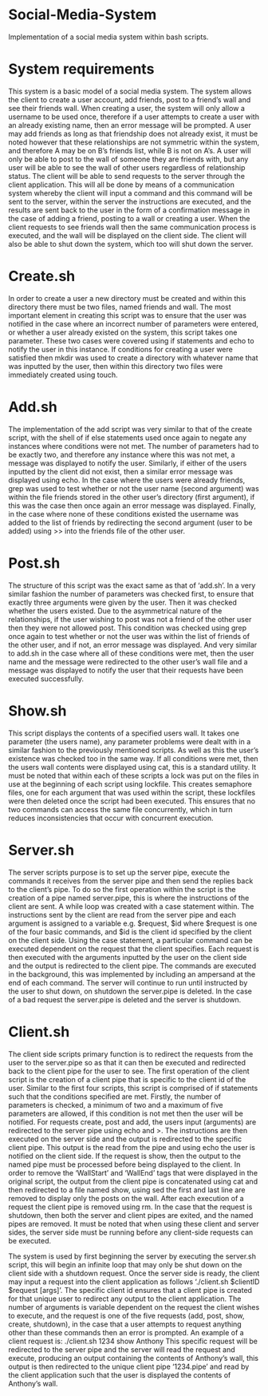 # Social-Media-System
Implementation of a social media system within bash scripts.

# System requirements
This system is a basic model of a social media system. The system allows the client to
create a user account, add friends, post to a friend’s wall and see their friends wall.
When creating a user, the system will only allow a username to be used once, therefore
if a user attempts to create a user with an already existing name, then an error message
will be prompted. A user may add friends as long as that friendship does not already
exist, it must be noted however that these relationships are not symmetric within the
system, and therefore A may be on B’s friends list, while B is not on A’s. A user will
only be able to post to the wall of someone they are friends with, but any user will be
able to see the wall of other users regardless of relationship status. The client will be
able to send requests to the server through the client application. This will all be done
by means of a communication system whereby the client will input a command and this
command will be sent to the server, within the server the instructions are executed, and
the results are sent back to the user in the form of a confirmation message in the case
of adding a friend, posting to a wall or creating a user. When the client requests to see
friends wall then the same communication process is executed, and the wall will be
displayed on the client side. The client will also be able to shut down the system, which
too will shut down the server.

# Create.sh
In order to create a user a new directory must be created and within this directory there
must be two files, named friends and wall. The most important element in creating this
script was to ensure that the user was notified in the case where an incorrect number of
parameters were entered, or whether a user already existed on the system, this script
takes one parameter. These two cases were covered using if statements and echo to
notify the user in this instance. If conditions for creating a user were satisfied then
mkdir was used to create a directory with whatever name that was inputted by the
user, then within this directory two files were immediately created using touch.

# Add.sh
The implementation of the add script was very similar to that of the create script, with
the shell of if else statements used once again to negate any instances where conditions
were not met. The number of parameters had to be exactly two, and therefore any
instance where this was not met, a message was displayed to notify the user. Similarly,
if either of the users inputted by the client did not exist, then a similar error message
was displayed using echo. In the case where the users were already friends, grep was
used to test whether or not the user name (second argument) was within the file friends
stored in the other user’s directory (first argument), if this was the case then once again
an error message was displayed. Finally, in the case where none of these conditions
existed the username was added to the list of friends by redirecting the second argument
(user to be added) using >> into the friends file of the other user.

# Post.sh
The structure of this script was the exact same as that of ‘add.sh’. In a very similar
fashion the number of parameters was checked first, to ensure that exactly three
arguments were given by the user. Then it was checked whether the users existed. Due
to the asymmetrical nature of the relationships, if the user wishing to post was not a
friend of the other user then they were not allowed post. This condition was checked
using grep once again to test whether or not the user was within the list of friends of
the other user, and if not, an error message was displayed. And very similar to add.sh
in the case where all of these conditions were met, then the user name and the message
were redirected to the other user’s wall file and a message was displayed to notify the
user that their requests have been executed successfully.

# Show.sh
This script displays the contents of a specified users wall. It takes one parameter (the
users name), any parameter problems were dealt with in a similar fashion to the
previously mentioned scripts. As well as this the user’s existence was checked too in
the same way. If all conditions were met, then the users wall contents were displayed
using cat, this is a standard utility.
It must be noted that within each of these scripts a lock was put on the files in use at
the beginning of each script using lockfile. This creates semaphore files, one for
each argument that was used within the script, these lockfiles were then deleted once
the script had been executed. This ensures that no two commands can access the same 
file concurrently, which in turn reduces inconsistencies that occur with concurrent
execution.

# Server.sh
The server scripts purpose is to set up the server pipe, execute the commands it receives
from the server pipe and then send the replies back to the client’s pipe. To do so the
first operation within the script is the creation of a pipe named server.pipe, this is where
the instructions of the client are sent. A while loop was created with a case statement
within. The instructions sent by the client are read from the server pipe and each
argument is assigned to a variable e.g. $request, $id where $request is one of the four
basic commands, and $id is the client id specified by the client on the client side. Using
the case statement, a particular command can be executed dependent on the request that
the client specifies. Each request is then executed with the arguments inputted by the
user on the client side and the output is redirected to the client pipe. The commands are
executed in the background, this was implemented by including an ampersand at the
end of each command. The server will continue to run until instructed by the user to
shut down, on shutdown the server.pipe is deleted. In the case of a bad request the
server.pipe is deleted and the server is shutdown.

# Client.sh
The client side scripts primary function is to redirect the requests from the user to the
server.pipe so as that it can then be executed and redirected back to the client pipe for
the user to see. The first operation of the client script is the creation of a client pipe that
is specific to the client id of the user. Similar to the first four scripts, this script is
comprised of if statements such that the conditions specified are met. Firstly, the
number of parameters is checked, a minimum of two and a maximum of five parameters
are allowed, if this condition is not met then the user will be notified. For requests
create, post and add, the users input (arguments) are redirected to the server pipe using
echo and >. The instructions are then executed on the server side and the output is
redirected to the specific client pipe. This output is the read from the pipe and using
echo the user is notified on the client side. If the request is show, then the output to the
named pipe must be processed before being displayed to the client. In order to remove
the ‘WallStart’ and ‘WallEnd’ tags that were displayed in the original script, the output
from the client pipe is concatenated using cat and then redirected to a file named show,
using sed the first and last line are removed to display only the posts on the wall. After
each execution of a request the client pipe is removed using rm. In the case that the
request is shutdown, then both the server and client pipes are exited, and the named
pipes are removed. It must be noted that when using these client and server sides, the
server side must be running before any client-side requests can be executed. 
 
The system is used by first beginning the server by executing the server.sh script, this
will begin an infinite loop that may only be shut down on the client side with a shutdown
request. Once the server side is ready, the client may input a request into the client
application as follows ‘./client.sh $clientID $request [args]’. The
specific client id ensures that a client pipe is created for that unique user to redirect any
output to the client application. The number of arguments is variable dependent on the
request the client wishes to execute, and the request is one of the five requests (add,
post, show, create, shutdown), in the case that a user attempts to request anything other
than these commands then an error is prompted. An example of a client request is: ./client.sh 1234 show Anthony
This specific request will be redirected to the server pipe and the server will read the
request and execute, producing an output containing the contents of Anthony’s wall,
this output is then redirected to the unique client pipe ‘1234.pipe’ and read by the client
application such that the user is displayed the contents of Anthony’s wall.
